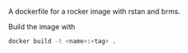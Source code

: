 A dockerfile for a rocker image with rstan and brms.

Build the image with

```bash
docker build -t <name>:<tag> .
```
